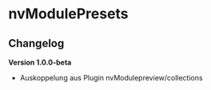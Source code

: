 ﻿nvModulePresets
=========

Changelog
---------
<b>Version 1.0.0-beta</b>
- Auskoppelung aus Plugin nvModulepreview/collections
